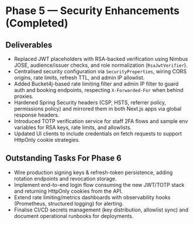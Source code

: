 # Phase 5 — Security Enhancements (Completed)

## Deliverables
- Replaced JWT placeholders with RSA-backed verification using Nimbus JOSE, audience/issuer checks, and role normalization (`RsaJwtVerifier`).
- Centralised security configuration via `SecurityProperties`, wiring CORS origins, rate limits, refresh TTL, and admin IP allowlist.
- Added Bucket4j-based rate limiting filter and admin IP filter to guard auth and booking endpoints, respecting `X-Forwarded-For` when behind proxies.
- Hardened Spring Security headers (CSP, HSTS, referrer policy, permissions policy) and mirrored them in both Next.js apps via global response headers.
- Introduced TOTP verification service for staff 2FA flows and sample env variables for RSA keys, rate limits, and allowlists.
- Updated UI clients to include credentials on fetch requests to support HttpOnly cookie strategies.

## Outstanding Tasks For Phase 6
- Wire production signing keys & refresh-token persistence, adding rotation endpoints and revocation storage.
- Implement end-to-end login flow consuming the new JWT/TOTP stack and returning HttpOnly cookies from the API.
- Extend rate limiting/metrics dashboards with observability hooks (Prometheus, structured logging) for alerting.
- Finalise CI/CD secrets management (key distribution, allowlist sync) and document operational runbooks for deployments.
